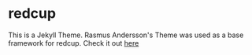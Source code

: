 redcup
======
This is a Jekyll Theme. Rasmus Andersson's Theme was used as a base framework for redcup.
Check it out [here](http://nadjetey.github.io/redcup/)
